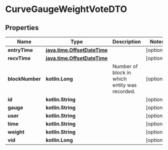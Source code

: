 
# CurveGaugeWeightVoteDTO

## Properties
Name | Type | Description | Notes
------------ | ------------- | ------------- | -------------
**entryTime** | [**java.time.OffsetDateTime**](java.time.OffsetDateTime.md) |  |  [optional]
**recvTime** | [**java.time.OffsetDateTime**](java.time.OffsetDateTime.md) |  |  [optional]
**blockNumber** | **kotlin.Long** | Number of block in which entity was recorded. |  [optional]
**id** | **kotlin.String** |  |  [optional]
**gauge** | **kotlin.String** |  |  [optional]
**user** | **kotlin.String** |  |  [optional]
**time** | **kotlin.String** |  |  [optional]
**weight** | **kotlin.String** |  |  [optional]
**vid** | **kotlin.Long** |  |  [optional]



